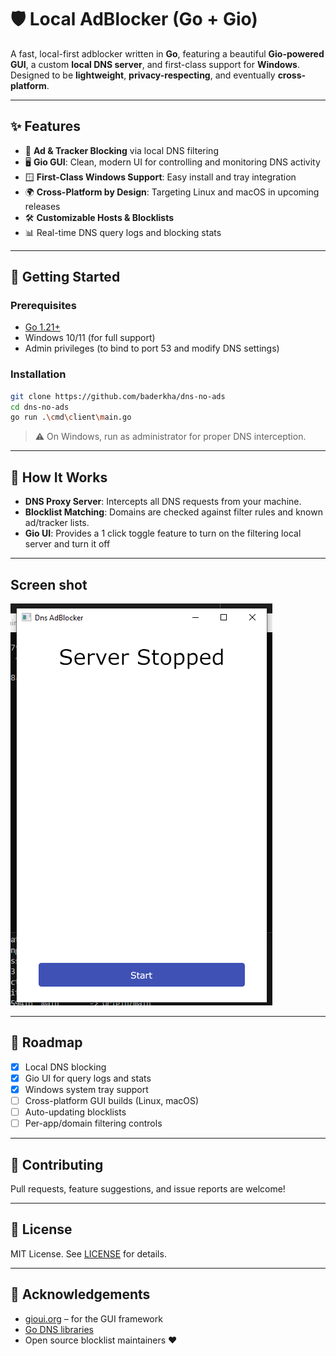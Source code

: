 # 🛡️ Local AdBlocker (Go + Gio)

A fast, local-first adblocker written in **Go**, featuring a beautiful **Gio-powered GUI**, a custom **local DNS server**, and first-class support for **Windows**. Designed to be **lightweight**, **privacy-respecting**, and eventually **cross-platform**.

---

## ✨ Features

-   🚫 **Ad & Tracker Blocking** via local DNS filtering
-   🖥️ **Gio GUI**: Clean, modern UI for controlling and monitoring DNS activity
-   🪟 **First-Class Windows Support**: Easy install and tray integration
-   🌍 **Cross-Platform by Design**: Targeting Linux and macOS in upcoming releases
-   🛠️ **Customizable Hosts & Blocklists**
-   📊 Real-time DNS query logs and blocking stats

---

## 🚀 Getting Started

### Prerequisites

-   [Go 1.21+](https://golang.org/dl/)
-   Windows 10/11 (for full support)
-   Admin privileges (to bind to port 53 and modify DNS settings)

### Installation

```bash
git clone https://github.com/baderkha/dns-no-ads
cd dns-no-ads
go run .\cmd\client\main.go
```

> ⚠️ On Windows, run as administrator for proper DNS interception.

---

## 🧠 How It Works

-   **DNS Proxy Server**: Intercepts all DNS requests from your machine.
-   **Blocklist Matching**: Domains are checked against filter rules and known ad/tracker lists.
-   **Gio UI**: Provides a 1 click toggle feature to turn on the filtering local server and turn it off

---

##  Screen shot

<img src="timelapse/2025-30-03/Capture.PNG" alt="Screenshot">



---

## 🧪 Roadmap

-   [x] Local DNS blocking
-   [x] Gio UI for query logs and stats
-   [x] Windows system tray support
-   [ ] Cross-platform GUI builds (Linux, macOS)
-   [ ] Auto-updating blocklists
-   [ ] Per-app/domain filtering controls

---

## 🙌 Contributing

Pull requests, feature suggestions, and issue reports are welcome!

---

## 📜 License

MIT License. See [LICENSE](./LICENSE) for details.

---

## 💬 Acknowledgements

-   [gioui.org](https://gioui.org/) – for the GUI framework
-   [Go DNS libraries](https://pkg.go.dev/github.com/miekg/dns)
-   Open source blocklist maintainers ❤️
